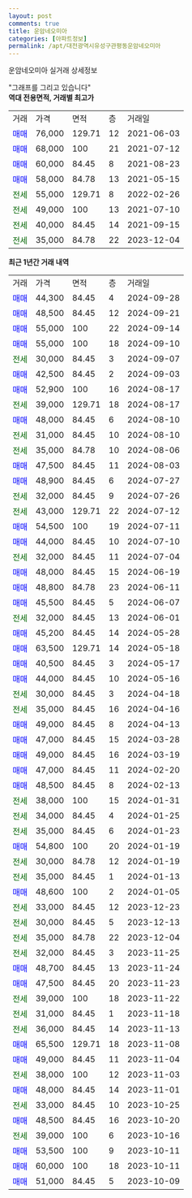 ```yaml
---
layout: post
comments: true
title: 운암네오미아
categories: [아파트정보]
permalink: /apt/대전광역시유성구관평동운암네오미아
---
```


운암네오미아 실거래 상세정보

<script type="text/javascript">
  google.charts.load('current', {'packages':['line', 'corechart']});
  google.charts.setOnLoadCallback(drawChart);

  function drawChart() {
    var data = new google.visualization.DataTable();
    data.addColumn('date', '거래일');
    data.addColumn('number', "매매");
    data.addColumn('number', "전세");
    data.addColumn('number', "전매");

    data.addRows([[new Date(Date.parse("2024-09-28")), 44300, null, null], [new Date(Date.parse("2024-09-21")), 48500, null, null], [new Date(Date.parse("2024-09-14")), 55000, null, null], [new Date(Date.parse("2024-09-10")), 55000, null, null], [new Date(Date.parse("2024-09-07")), null, 30000, null], [new Date(Date.parse("2024-09-03")), 42500, null, null], [new Date(Date.parse("2024-08-17")), 52900, null, null], [new Date(Date.parse("2024-08-17")), null, 39000, null], [new Date(Date.parse("2024-08-10")), 48000, null, null], [new Date(Date.parse("2024-08-10")), null, 31000, null], [new Date(Date.parse("2024-08-06")), null, 35000, null], [new Date(Date.parse("2024-08-03")), 47500, null, null], [new Date(Date.parse("2024-07-27")), 48900, null, null], [new Date(Date.parse("2024-07-26")), null, 32000, null], [new Date(Date.parse("2024-07-12")), null, 43000, null], [new Date(Date.parse("2024-07-11")), 54500, null, null], [new Date(Date.parse("2024-07-10")), 44000, null, null], [new Date(Date.parse("2024-07-04")), null, 32000, null], [new Date(Date.parse("2024-06-19")), 48000, null, null], [new Date(Date.parse("2024-06-11")), 48800, null, null], [new Date(Date.parse("2024-06-07")), 45500, null, null], [new Date(Date.parse("2024-06-01")), null, 32000, null], [new Date(Date.parse("2024-05-28")), 45200, null, null], [new Date(Date.parse("2024-05-18")), 63500, null, null], [new Date(Date.parse("2024-05-17")), 40500, null, null], [new Date(Date.parse("2024-05-16")), 44000, null, null], [new Date(Date.parse("2024-04-18")), null, 30000, null], [new Date(Date.parse("2024-04-16")), null, 35000, null], [new Date(Date.parse("2024-04-13")), 49000, null, null], [new Date(Date.parse("2024-03-28")), 47000, null, null], [new Date(Date.parse("2024-03-19")), 49000, null, null], [new Date(Date.parse("2024-02-20")), 47000, null, null], [new Date(Date.parse("2024-02-13")), 48500, null, null], [new Date(Date.parse("2024-01-31")), null, 38000, null], [new Date(Date.parse("2024-01-25")), null, 34000, null], [new Date(Date.parse("2024-01-23")), null, 35000, null], [new Date(Date.parse("2024-01-19")), 54800, null, null], [new Date(Date.parse("2024-01-19")), null, 30000, null], [new Date(Date.parse("2024-01-13")), null, 35000, null], [new Date(Date.parse("2024-01-05")), 48600, null, null], [new Date(Date.parse("2023-12-23")), null, 33000, null], [new Date(Date.parse("2023-12-13")), null, 30000, null], [new Date(Date.parse("2023-12-04")), null, 35000, null], [new Date(Date.parse("2023-11-25")), null, 32000, null], [new Date(Date.parse("2023-11-24")), 48700, null, null], [new Date(Date.parse("2023-11-23")), 47500, null, null], [new Date(Date.parse("2023-11-22")), null, 39000, null], [new Date(Date.parse("2023-11-18")), null, 31000, null], [new Date(Date.parse("2023-11-13")), null, 36000, null], [new Date(Date.parse("2023-11-08")), 65500, null, null], [new Date(Date.parse("2023-11-04")), 49000, null, null], [new Date(Date.parse("2023-11-03")), null, 38000, null], [new Date(Date.parse("2023-11-01")), 48000, null, null], [new Date(Date.parse("2023-10-25")), null, 33000, null], [new Date(Date.parse("2023-10-20")), 48500, null, null], [new Date(Date.parse("2023-10-16")), null, 39000, null], [new Date(Date.parse("2023-10-11")), 53500, null, null], [new Date(Date.parse("2023-10-11")), 60000, null, null], [new Date(Date.parse("2023-10-09")), 51000, null, null]]);

    var options = {
      hAxis: {
        format: 'yyyy/MM/dd'
      },    
      lineWidth: 0,
      pointsVisible: true,    
      title: '최근 1년간 유형별 실거래가 분포',
      legend: { position: 'bottom' }
    };

    var formatter = new google.visualization.NumberFormat({pattern:'###,###'} );
    formatter.format(data, 1);
    formatter.format(data, 2);
    
    setTimeout(function() {
        var chart = new google.visualization.LineChart(document.getElementById('columnchart_material'));
        chart.draw(data, (options));
        document.getElementById('loading').style.display = 'none';
    }, 200);
  }
</script>


<div id="loading" style="z-index:20; display: block; margin-left: 0px">"그래프를 그리고 있습니다"</div>
<div id="columnchart_material" style="width: 95%; margin-left: 0px; display: block"></div>
<!-- contents start -->
<b>역대 전용면적, 거래별 최고가</b>
<table class="sortable">
    <tr>
      <td>거래</td>
      <td>가격</td>
      <td>면적</td>
      <td>층</td>
      <td>거래일</td>
    </tr>
        <tr>
          <td><a style="color: blue">매매</a></td>
          <td>76,000</td>
          <td>129.71</td>
          <td>12</td>
          <td>2021-06-03</td>
        </tr>            <tr>
          <td><a style="color: blue">매매</a></td>
          <td>68,000</td>
          <td>100</td>
          <td>21</td>
          <td>2021-07-12</td>
        </tr>            <tr>
          <td><a style="color: blue">매매</a></td>
          <td>60,000</td>
          <td>84.45</td>
          <td>8</td>
          <td>2021-08-23</td>
        </tr>            <tr>
          <td><a style="color: blue">매매</a></td>
          <td>58,000</td>
          <td>84.78</td>
          <td>13</td>
          <td>2021-05-15</td>
        </tr>        
        <tr>
              <td><a style="color: darkgreen">전세</a></td>
              <td>55,000</td>
              <td>129.71</td>
              <td>8</td>
              <td>2022-02-26</td>
            </tr>            <tr>
              <td><a style="color: darkgreen">전세</a></td>
              <td>49,000</td>
              <td>100</td>
              <td>13</td>
              <td>2021-07-10</td>
            </tr>            <tr>
              <td><a style="color: darkgreen">전세</a></td>
              <td>40,000</td>
              <td>84.45</td>
              <td>14</td>
              <td>2021-09-15</td>
            </tr>            <tr>
              <td><a style="color: darkgreen">전세</a></td>
              <td>35,000</td>
              <td>84.78</td>
              <td>22</td>
              <td>2023-12-04</td>
            </tr>        
    
</table>

<b>최근 1년간 거래 내역</b>

<table class="sortable">
    <tr>
      <td>거래</td>
      <td>가격</td>
      <td>면적</td>
      <td>층</td>
      <td>거래일</td>
    </tr>
    <tr>
      <td><a style="color: blue">매매</a></td>
      <td>44,300</td>
      <td>84.45</td>
      <td>4</td>
      <td>2024-09-28</td>
    </tr>          <tr>
      <td><a style="color: blue">매매</a></td>
      <td>48,500</td>
      <td>84.45</td>
      <td>12</td>
      <td>2024-09-21</td>
    </tr>          <tr>
      <td><a style="color: blue">매매</a></td>
      <td>55,000</td>
      <td>100</td>
      <td>22</td>
      <td>2024-09-14</td>
    </tr>          <tr>
      <td><a style="color: blue">매매</a></td>
      <td>55,000</td>
      <td>100</td>
      <td>18</td>
      <td>2024-09-10</td>
    </tr>          <tr>
      <td><a style="color: darkgreen">전세</a></td>
      <td>30,000</td>
      <td>84.45</td>
      <td>3</td>
      <td>2024-09-07</td>
    </tr>          <tr>
      <td><a style="color: blue">매매</a></td>
      <td>42,500</td>
      <td>84.45</td>
      <td>2</td>
      <td>2024-09-03</td>
    </tr>          <tr>
      <td><a style="color: blue">매매</a></td>
      <td>52,900</td>
      <td>100</td>
      <td>16</td>
      <td>2024-08-17</td>
    </tr>          <tr>
      <td><a style="color: darkgreen">전세</a></td>
      <td>39,000</td>
      <td>129.71</td>
      <td>18</td>
      <td>2024-08-17</td>
    </tr>          <tr>
      <td><a style="color: blue">매매</a></td>
      <td>48,000</td>
      <td>84.45</td>
      <td>6</td>
      <td>2024-08-10</td>
    </tr>          <tr>
      <td><a style="color: darkgreen">전세</a></td>
      <td>31,000</td>
      <td>84.45</td>
      <td>10</td>
      <td>2024-08-10</td>
    </tr>          <tr>
      <td><a style="color: darkgreen">전세</a></td>
      <td>35,000</td>
      <td>84.78</td>
      <td>10</td>
      <td>2024-08-06</td>
    </tr>          <tr>
      <td><a style="color: blue">매매</a></td>
      <td>47,500</td>
      <td>84.45</td>
      <td>11</td>
      <td>2024-08-03</td>
    </tr>          <tr>
      <td><a style="color: blue">매매</a></td>
      <td>48,900</td>
      <td>84.45</td>
      <td>6</td>
      <td>2024-07-27</td>
    </tr>          <tr>
      <td><a style="color: darkgreen">전세</a></td>
      <td>32,000</td>
      <td>84.45</td>
      <td>9</td>
      <td>2024-07-26</td>
    </tr>          <tr>
      <td><a style="color: darkgreen">전세</a></td>
      <td>43,000</td>
      <td>129.71</td>
      <td>22</td>
      <td>2024-07-12</td>
    </tr>          <tr>
      <td><a style="color: blue">매매</a></td>
      <td>54,500</td>
      <td>100</td>
      <td>19</td>
      <td>2024-07-11</td>
    </tr>          <tr>
      <td><a style="color: blue">매매</a></td>
      <td>44,000</td>
      <td>84.45</td>
      <td>10</td>
      <td>2024-07-10</td>
    </tr>          <tr>
      <td><a style="color: darkgreen">전세</a></td>
      <td>32,000</td>
      <td>84.45</td>
      <td>11</td>
      <td>2024-07-04</td>
    </tr>          <tr>
      <td><a style="color: blue">매매</a></td>
      <td>48,000</td>
      <td>84.45</td>
      <td>15</td>
      <td>2024-06-19</td>
    </tr>          <tr>
      <td><a style="color: blue">매매</a></td>
      <td>48,800</td>
      <td>84.78</td>
      <td>23</td>
      <td>2024-06-11</td>
    </tr>          <tr>
      <td><a style="color: blue">매매</a></td>
      <td>45,500</td>
      <td>84.45</td>
      <td>5</td>
      <td>2024-06-07</td>
    </tr>          <tr>
      <td><a style="color: darkgreen">전세</a></td>
      <td>32,000</td>
      <td>84.45</td>
      <td>13</td>
      <td>2024-06-01</td>
    </tr>          <tr>
      <td><a style="color: blue">매매</a></td>
      <td>45,200</td>
      <td>84.45</td>
      <td>14</td>
      <td>2024-05-28</td>
    </tr>          <tr>
      <td><a style="color: blue">매매</a></td>
      <td>63,500</td>
      <td>129.71</td>
      <td>14</td>
      <td>2024-05-18</td>
    </tr>          <tr>
      <td><a style="color: blue">매매</a></td>
      <td>40,500</td>
      <td>84.45</td>
      <td>3</td>
      <td>2024-05-17</td>
    </tr>          <tr>
      <td><a style="color: blue">매매</a></td>
      <td>44,000</td>
      <td>84.45</td>
      <td>10</td>
      <td>2024-05-16</td>
    </tr>          <tr>
      <td><a style="color: darkgreen">전세</a></td>
      <td>30,000</td>
      <td>84.45</td>
      <td>3</td>
      <td>2024-04-18</td>
    </tr>          <tr>
      <td><a style="color: darkgreen">전세</a></td>
      <td>35,000</td>
      <td>84.45</td>
      <td>16</td>
      <td>2024-04-16</td>
    </tr>          <tr>
      <td><a style="color: blue">매매</a></td>
      <td>49,000</td>
      <td>84.45</td>
      <td>8</td>
      <td>2024-04-13</td>
    </tr>          <tr>
      <td><a style="color: blue">매매</a></td>
      <td>47,000</td>
      <td>84.45</td>
      <td>15</td>
      <td>2024-03-28</td>
    </tr>          <tr>
      <td><a style="color: blue">매매</a></td>
      <td>49,000</td>
      <td>84.45</td>
      <td>16</td>
      <td>2024-03-19</td>
    </tr>          <tr>
      <td><a style="color: blue">매매</a></td>
      <td>47,000</td>
      <td>84.45</td>
      <td>11</td>
      <td>2024-02-20</td>
    </tr>          <tr>
      <td><a style="color: blue">매매</a></td>
      <td>48,500</td>
      <td>84.45</td>
      <td>8</td>
      <td>2024-02-13</td>
    </tr>          <tr>
      <td><a style="color: darkgreen">전세</a></td>
      <td>38,000</td>
      <td>100</td>
      <td>15</td>
      <td>2024-01-31</td>
    </tr>          <tr>
      <td><a style="color: darkgreen">전세</a></td>
      <td>34,000</td>
      <td>84.45</td>
      <td>4</td>
      <td>2024-01-25</td>
    </tr>          <tr>
      <td><a style="color: darkgreen">전세</a></td>
      <td>35,000</td>
      <td>84.45</td>
      <td>6</td>
      <td>2024-01-23</td>
    </tr>          <tr>
      <td><a style="color: blue">매매</a></td>
      <td>54,800</td>
      <td>100</td>
      <td>20</td>
      <td>2024-01-19</td>
    </tr>          <tr>
      <td><a style="color: darkgreen">전세</a></td>
      <td>30,000</td>
      <td>84.78</td>
      <td>12</td>
      <td>2024-01-19</td>
    </tr>          <tr>
      <td><a style="color: darkgreen">전세</a></td>
      <td>35,000</td>
      <td>84.45</td>
      <td>1</td>
      <td>2024-01-13</td>
    </tr>          <tr>
      <td><a style="color: blue">매매</a></td>
      <td>48,600</td>
      <td>100</td>
      <td>2</td>
      <td>2024-01-05</td>
    </tr>          <tr>
      <td><a style="color: darkgreen">전세</a></td>
      <td>33,000</td>
      <td>84.45</td>
      <td>12</td>
      <td>2023-12-23</td>
    </tr>          <tr>
      <td><a style="color: darkgreen">전세</a></td>
      <td>30,000</td>
      <td>84.45</td>
      <td>5</td>
      <td>2023-12-13</td>
    </tr>          <tr>
      <td><a style="color: darkgreen">전세</a></td>
      <td>35,000</td>
      <td>84.78</td>
      <td>22</td>
      <td>2023-12-04</td>
    </tr>          <tr>
      <td><a style="color: darkgreen">전세</a></td>
      <td>32,000</td>
      <td>84.45</td>
      <td>3</td>
      <td>2023-11-25</td>
    </tr>          <tr>
      <td><a style="color: blue">매매</a></td>
      <td>48,700</td>
      <td>84.45</td>
      <td>13</td>
      <td>2023-11-24</td>
    </tr>          <tr>
      <td><a style="color: blue">매매</a></td>
      <td>47,500</td>
      <td>84.45</td>
      <td>20</td>
      <td>2023-11-23</td>
    </tr>          <tr>
      <td><a style="color: darkgreen">전세</a></td>
      <td>39,000</td>
      <td>100</td>
      <td>18</td>
      <td>2023-11-22</td>
    </tr>          <tr>
      <td><a style="color: darkgreen">전세</a></td>
      <td>31,000</td>
      <td>84.45</td>
      <td>1</td>
      <td>2023-11-18</td>
    </tr>          <tr>
      <td><a style="color: darkgreen">전세</a></td>
      <td>36,000</td>
      <td>84.45</td>
      <td>14</td>
      <td>2023-11-13</td>
    </tr>          <tr>
      <td><a style="color: blue">매매</a></td>
      <td>65,500</td>
      <td>129.71</td>
      <td>18</td>
      <td>2023-11-08</td>
    </tr>          <tr>
      <td><a style="color: blue">매매</a></td>
      <td>49,000</td>
      <td>84.45</td>
      <td>11</td>
      <td>2023-11-04</td>
    </tr>          <tr>
      <td><a style="color: darkgreen">전세</a></td>
      <td>38,000</td>
      <td>100</td>
      <td>12</td>
      <td>2023-11-03</td>
    </tr>          <tr>
      <td><a style="color: blue">매매</a></td>
      <td>48,000</td>
      <td>84.45</td>
      <td>14</td>
      <td>2023-11-01</td>
    </tr>          <tr>
      <td><a style="color: darkgreen">전세</a></td>
      <td>33,000</td>
      <td>84.45</td>
      <td>10</td>
      <td>2023-10-25</td>
    </tr>          <tr>
      <td><a style="color: blue">매매</a></td>
      <td>48,500</td>
      <td>84.45</td>
      <td>16</td>
      <td>2023-10-20</td>
    </tr>          <tr>
      <td><a style="color: darkgreen">전세</a></td>
      <td>39,000</td>
      <td>100</td>
      <td>6</td>
      <td>2023-10-16</td>
    </tr>          <tr>
      <td><a style="color: blue">매매</a></td>
      <td>53,500</td>
      <td>100</td>
      <td>9</td>
      <td>2023-10-11</td>
    </tr>          <tr>
      <td><a style="color: blue">매매</a></td>
      <td>60,000</td>
      <td>100</td>
      <td>18</td>
      <td>2023-10-11</td>
    </tr>          <tr>
      <td><a style="color: blue">매매</a></td>
      <td>51,000</td>
      <td>84.45</td>
      <td>5</td>
      <td>2023-10-09</td>
    </tr>      </table>
<!-- contents end -->    

